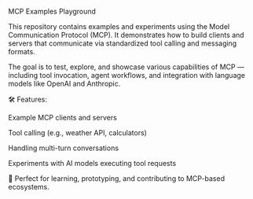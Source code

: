 MCP Examples Playground

This repository contains examples and experiments using the Model Communication Protocol (MCP). It demonstrates how to build clients and servers that communicate via standardized tool calling and messaging formats.

The goal is to test, explore, and showcase various capabilities of MCP — including tool invocation, agent workflows, and integration with language models like OpenAI and Anthropic.

🛠️ Features:

Example MCP clients and servers

Tool calling (e.g., weather API, calculators)

Handling multi-turn conversations

Experiments with AI models executing tool requests

🚀 Perfect for learning, prototyping, and contributing to MCP-based ecosystems.

